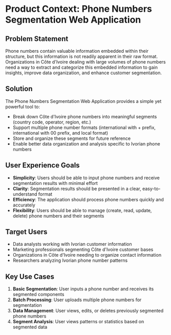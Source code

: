 # Product Context: Phone Numbers Segmentation Web Application

## Problem Statement

Phone numbers contain valuable information embedded within their structure, but this information is not readily apparent in their raw format. Organizations in Côte d'Ivoire dealing with large volumes of phone numbers need a way to extract and categorize this embedded information to gain insights, improve data organization, and enhance customer segmentation.

## Solution

The Phone Numbers Segmentation Web Application provides a simple yet powerful tool to:

- Break down Côte d'Ivoire phone numbers into meaningful segments (country code, operator, region, etc.)
- Support multiple phone number formats (international with + prefix, international with 00 prefix, and local format)
- Store and organize these segments for future reference
- Enable better data organization and analysis specific to Ivorian phone numbers

## User Experience Goals

- **Simplicity**: Users should be able to input phone numbers and receive segmentation results with minimal effort
- **Clarity**: Segmentation results should be presented in a clear, easy-to-understand format
- **Efficiency**: The application should process phone numbers quickly and accurately
- **Flexibility**: Users should be able to manage (create, read, update, delete) phone numbers and their segments

## Target Users

- Data analysts working with Ivorian customer information
- Marketing professionals segmenting Côte d'Ivoire customer bases
- Organizations in Côte d'Ivoire needing to organize contact information
- Researchers analyzing Ivorian phone number patterns

## Key Use Cases

1. **Basic Segmentation**: User inputs a phone number and receives its segmented components
2. **Batch Processing**: User uploads multiple phone numbers for segmentation
3. **Data Management**: User views, edits, or deletes previously segmented phone numbers
4. **Segment Analysis**: User views patterns or statistics based on segmented data
